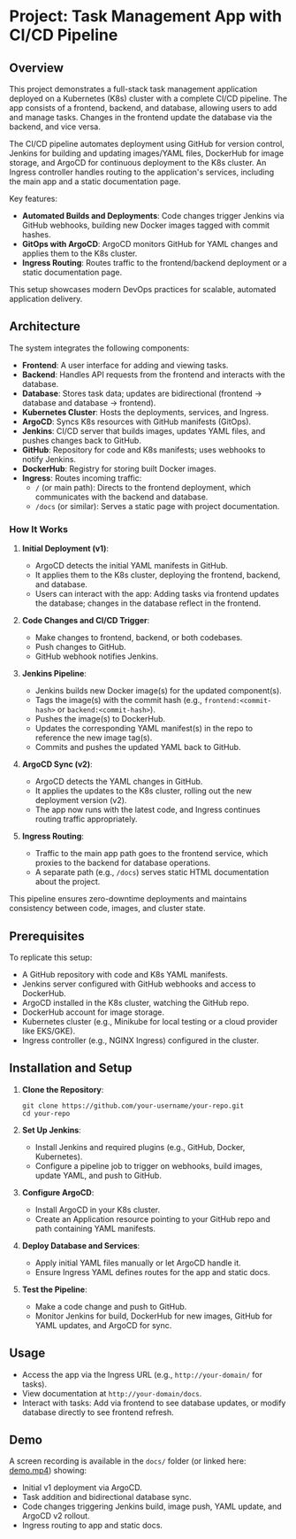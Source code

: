 # Project: Task Management App with CI/CD Pipeline

## Overview

This project demonstrates a full-stack task management application deployed on a Kubernetes (K8s) cluster with a complete CI/CD pipeline. The app consists of a frontend, backend, and database, allowing users to add and manage tasks. Changes in the frontend update the database via the backend, and vice versa.

The CI/CD pipeline automates deployment using GitHub for version control, Jenkins for building and updating images/YAML files, DockerHub for image storage, and ArgoCD for continuous deployment to the K8s cluster. An Ingress controller handles routing to the application's services, including the main app and a static documentation page.

Key features:
- **Automated Builds and Deployments**: Code changes trigger Jenkins via GitHub webhooks, building new Docker images tagged with commit hashes.
- **GitOps with ArgoCD**: ArgoCD monitors GitHub for YAML changes and applies them to the K8s cluster.
- **Ingress Routing**: Routes traffic to the frontend/backend deployment or a static documentation page.

This setup showcases modern DevOps practices for scalable, automated application delivery.

## Architecture

The system integrates the following components:

- **Frontend**: A user interface for adding and viewing tasks.
- **Backend**: Handles API requests from the frontend and interacts with the database.
- **Database**: Stores task data; updates are bidirectional (frontend → database and database → frontend).
- **Kubernetes Cluster**: Hosts the deployments, services, and Ingress.
- **ArgoCD**: Syncs K8s resources with GitHub manifests (GitOps).
- **Jenkins**: CI/CD server that builds images, updates YAML files, and pushes changes back to GitHub.
- **GitHub**: Repository for code and K8s manifests; uses webhooks to notify Jenkins.
- **DockerHub**: Registry for storing built Docker images.
- **Ingress**: Routes incoming traffic:
  - `/` (or main path): Directs to the frontend deployment, which communicates with the backend and database.
  - `/docs` (or similar): Serves a static page with project documentation.

### How It Works

1. **Initial Deployment (v1)**:
   - ArgoCD detects the initial YAML manifests in GitHub.
   - It applies them to the K8s cluster, deploying the frontend, backend, and database.
   - Users can interact with the app: Adding tasks via frontend updates the database; changes in the database reflect in the frontend.

2. **Code Changes and CI/CD Trigger**:
   - Make changes to frontend, backend, or both codebases.
   - Push changes to GitHub.
   - GitHub webhook notifies Jenkins.

3. **Jenkins Pipeline**:
   - Jenkins builds new Docker image(s) for the updated component(s).
   - Tags the image(s) with the commit hash (e.g., `frontend:<commit-hash>` or `backend:<commit-hash>`).
   - Pushes the image(s) to DockerHub.
   - Updates the corresponding YAML manifest(s) in the repo to reference the new image tag(s).
   - Commits and pushes the updated YAML back to GitHub.

4. **ArgoCD Sync (v2)**:
   - ArgoCD detects the YAML changes in GitHub.
   - It applies the updates to the K8s cluster, rolling out the new deployment version (v2).
   - The app now runs with the latest code, and Ingress continues routing traffic appropriately.

5. **Ingress Routing**:
   - Traffic to the main app path goes to the frontend service, which proxies to the backend for database operations.
   - A separate path (e.g., `/docs`) serves static HTML documentation about the project.

This pipeline ensures zero-downtime deployments and maintains consistency between code, images, and cluster state.

## Prerequisites

To replicate this setup:
- A GitHub repository with code and K8s YAML manifests.
- Jenkins server configured with GitHub webhooks and access to DockerHub.
- ArgoCD installed in the K8s cluster, watching the GitHub repo.
- DockerHub account for image storage.
- Kubernetes cluster (e.g., Minikube for local testing or a cloud provider like EKS/GKE).
- Ingress controller (e.g., NGINX Ingress) configured in the cluster.

## Installation and Setup

1. **Clone the Repository**:
   ```
   git clone https://github.com/your-username/your-repo.git
   cd your-repo
   ```

2. **Set Up Jenkins**:
   - Install Jenkins and required plugins (e.g., GitHub, Docker, Kubernetes).
   - Configure a pipeline job to trigger on webhooks, build images, update YAML, and push to GitHub.

3. **Configure ArgoCD**:
   - Install ArgoCD in your K8s cluster.
   - Create an Application resource pointing to your GitHub repo and path containing YAML manifests.

4. **Deploy Database and Services**:
   - Apply initial YAML files manually or let ArgoCD handle it.
   - Ensure Ingress YAML defines routes for the app and static docs.

5. **Test the Pipeline**:
   - Make a code change and push to GitHub.
   - Monitor Jenkins for build, DockerHub for new images, GitHub for YAML updates, and ArgoCD for sync.

## Usage

- Access the app via the Ingress URL (e.g., `http://your-domain/` for tasks).
- View documentation at `http://your-domain/docs`.
- Interact with tasks: Add via frontend to see database updates, or modify database directly to see frontend refresh.

## Demo

A screen recording is available in the `docs/` folder (or linked here: [demo.mp4](docs/demo.mp4)) showing:
- Initial v1 deployment via ArgoCD.
- Task addition and bidirectional database sync.
- Code changes triggering Jenkins build, image push, YAML update, and ArgoCD v2 rollout.
- Ingress routing to app and static docs.


